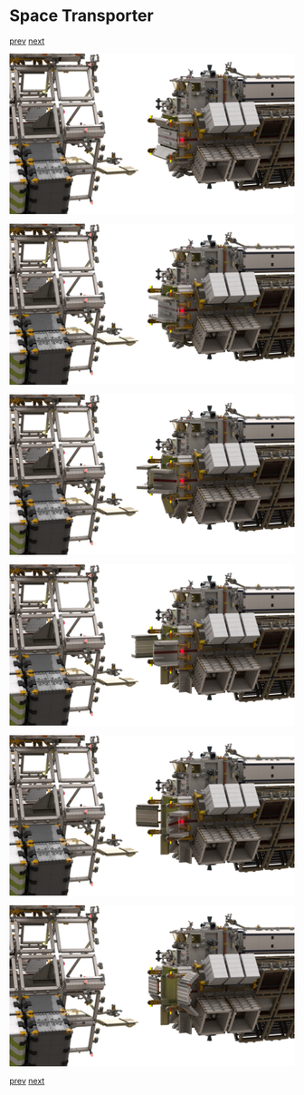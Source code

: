 # Space Transporter

[prev](08-extender-docking.md) [next](10-extender-loading.md)

![](09-extender-opening_1.png)

![](09-extender-opening_2.png)

![](09-extender-opening_3.png)

![](09-extender-opening_4.png)

![](09-extender-opening_5.png)

![](09-extender-opening_6.png)

[prev](08-extender-docking.md) [next](10-extender-loading.md)

